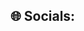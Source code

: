 <!--- 👋 Hi, I’m @Ardouz11
- I'm a Full Stack Enginner with a backgroud in Data Engineering
- 📫 You can  reach me on email rachidardouz11@gmail.com
<!--- 👀 I’m interested Machine Learning ,Data Science Data Anaylisis
- 🌱 I’m currently learning Data Science
- 📫 You can  reach me on email rachidardouz11@gmail.com

<!---
Ardouz11/Ardouz11 is a ✨ special ✨ repository because its `README.md` (this file) appears on your GitHub profile.
You can click the Preview link to take a look at your changes.
--->

## 🌐 Socials:







<!-- Proudly created with GPRM ( https://gprm.itsvg.in ) -->
